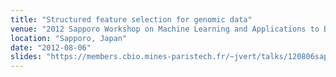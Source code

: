 ```yaml
---
title: "Structured feature selection for genomic data"
venue: "2012 Sapporo Workshop on Machine Learning and Applications to Biology"
location: "Sapporo, Japan"
date: "2012-08-06"
slides: "https://members.cbio.mines-paristech.fr/~jvert/talks/120806sapporo/sapporo.pdf"
---
```

